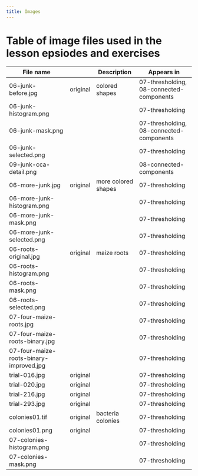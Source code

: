 ```yaml
---
title: Images
---
```


# Table of image files used in the lesson epsiodes and exercises

| File name |   | Description | Appears in |
|-----------|---|-------------|------------|
| 06-junk-before.jpg                      | original | colored shapes | 07-thresholding, 08-connected-components |
| 06-junk-histogram.png                   | | | 07-thresholding |
| 06-junk-mask.png                        | | | 07-thresholding, 08-connected-components |
| 06-junk-selected.png                    | | | 07-thresholding |
| 09-junk-cca-detail.png                  | | | 08-connected-components |
| 06-more-junk.jpg                        | original | more colored shapes | 07-thresholding |
| 06-more-junk-histogram.png              | | | 07-thresholding |
| 06-more-junk-mask.png                   | | | 07-thresholding |
| 06-more-junk-selected.png               | | | 07-thresholding |
| 06-roots-original.jpg                   | original | maize roots | 07-thresholding |
| 06-roots-histogram.png                  | | | 07-thresholding |
| 06-roots-mask.png                       | | | 07-thresholding |
| 06-roots-selected.png                   | | | 07-thresholding |
| 07-four-maize-roots.jpg                 | | | 07-thresholding |
| 07-four-maize-roots-binary.jpg          | | | 07-thresholding | 
| 07-four-maize-roots-binary-improved.jpg | | | 07-thresholding |
| trial-016.jpg                           | original | | 07-thresholding |
| trial-020.jpg                           | original | | 07-thresholding |
| trial-216.jpg                           | original | | 07-thresholding |
| trial-293.jpg                           | original | | 07-thresholding |
| colonies01.tif                          | original | bacteria colonies | 07-thresholding |
| colonies01.png                          | original | | 07-thresholding |
| 07-colonies-histogram.png               | | | 07-thresholding |
| 07-colonies-mask.png                    | | | 07-thresholding |
